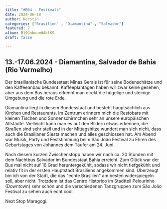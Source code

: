 ```yaml
---
title: "#B04 - Festivals"
date: 2024-06-18
author: Kerstin
categories: ["Brasilien" , "Diamantina" , "Salvador"]
featured: 7
album: B19GnbeumHAblKS
draft: false

---
```


## 13.-17.06.2024 - Diamantina, Salvador de Bahia (Rio Vermelho)

Der brasilianische Bundesstaat Minas Gerais ist für seine Bodenschätze und den Kaffeeanbau bekannt. Kaffeeplantagen haben wir zwar keine gesehen, aber aus dem Bus heraus erkennt man direkt die hügelige und steinige Umgebung und die rote Erde. 

Diamantina liegt in diesem Bundesstaat und besteht hauptsächlich aus Kirchen und Restaurants. Im Zentrum erinnern mich die Restobars mit kleinen Tischen und Sonnenschirmchen sehr an unsere europäischen Altstädte. Vielleicht kann man es auf den Bildern etwas erkennen, die Straßen sind sehr steil und in der Mittagshitze wundert man sich nicht, dass auch die Brasilianer Siesta machen und alles geschlossen hat. Am Abend war Musik, Party und Feststimmung beim São João Festival zu Ehren des Geburtstages von Johannes dem Täufer am 24. Juni.

Nach diesem kurzen Zwischenstopp haben wir nach ca. 20 Stunden mit dem Nachtbus Salvador im Bundesstaat Bahia erreicht. Zum Glück war der Bus mal nicht auf 16 Grad heruntergekühlt, sodass wir nicht tiefgekühlt und relativ fit in der ersten Hauptstadt Brasiliens angekommen sind. Überzeugt bin ich von der Stadt, die das "echte Brasilien" am besten widerspiegeln soll, aber nicht. Trotzdem ist das Centro Histórico im Stadtteil Pelourinho (Downtown) sehr schön und die verschiedenen Tanzgruppen zum São João Festival zu sehen auch echt cool.

Next Stop Maragogi.
